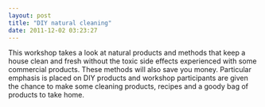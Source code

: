 ```yaml
---
layout: post
title: "DIY natural cleaning"
date: 2011-12-02 03:23:27
---
```


This workshop takes a look at natural products and methods that keep a house clean and fresh without the toxic side effects experienced with some commercial products. These methods will also save you money. Particular emphasis is placed on DIY products and workshop participants are given the chance to make some cleaning products, recipes and a goody bag of products to take home.